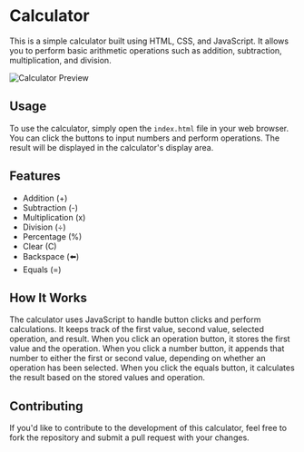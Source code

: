 # Calculator

This is a simple calculator built using HTML, CSS, and JavaScript. It allows you to perform basic arithmetic operations such as addition, subtraction, multiplication, and division.

![Calculator Preview](calculator-preview.png)

## Usage

To use the calculator, simply open the `index.html` file in your web browser. You can click the buttons to input numbers and perform operations. The result will be displayed in the calculator's display area.

## Features

- Addition (+)
- Subtraction (-)
- Multiplication (x)
- Division (÷)
- Percentage (%)
- Clear (C)
- Backspace (⬅️)
- Equals (=)

## How It Works

The calculator uses JavaScript to handle button clicks and perform calculations. It keeps track of the first value, second value, selected operation, and result. When you click an operation button, it stores the first value and the operation. When you click a number button, it appends that number to either the first or second value, depending on whether an operation has been selected. When you click the equals button, it calculates the result based on the stored values and operation.

## Contributing

If you'd like to contribute to the development of this calculator, feel free to fork the repository and submit a pull request with your changes.
